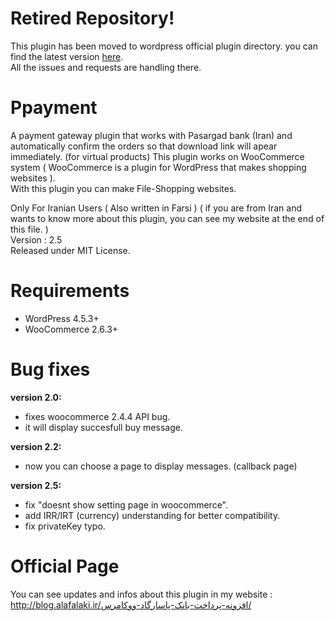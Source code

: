 Retired Repository!
=========
This plugin has been moved to wordpress official plugin directory. you can find the latest version <a href="https://wordpress.org/plugins/a-gateway-for-pasargad-bank-on-woocommerce/">here</a>.<br />
All the issues and requests are handling there.

Ppayment
=========

A payment gateway plugin that works with Pasargad bank (Iran) and automatically confirm the orders so that download link will apear immediately. (for virtual products)
This plugin works on WooCommerce system ( WooCommerce is a plugin for WordPress that makes shopping websites ).<br />
With this plugin you can make File-Shopping websites.

Only For Iranian Users ( Also written in Farsi ) ( if you are from Iran and wants to know more about this plugin, you can see my website at the end of this file. )<br />
Version : 2.5<br />
Released under MIT License.

Requirements
=========

- WordPress 4.5.3+
- WooCommerce 2.6.3+

Bug fixes
=========

**version 2.0:**
- fixes woocommerce 2.4.4 API bug.
- it will display succesfull buy message.
 
**version 2.2:**

- now you can choose a page to display messages. (callback page)

**version 2.5:**

- fix "doesnt show setting page in woocommerce".
- add IRR/IRT (currency) understanding for better compatibility.
- fix privateKey typo.

Official Page
=========

You can see updates and infos about this plugin in my website :
http://blog.alafalaki.ir/افزونه-پرداخت-بانک-پاسارگاد-ووکامرس/
